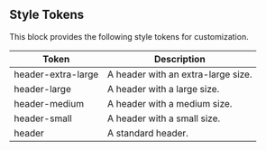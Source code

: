 ## Style Tokens

This block provides the following style tokens for customization.

| **Token**          | **Description**                    |
| ------------------ | ---------------------------------- |
| header-extra-large | A header with an extra-large size. |
| header-large       | A header with a large size.        |
| header-medium      | A header with a medium size.       |
| header-small       | A header with a small size.        |
| header             | A standard header.                 |
